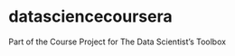 datasciencecoursera
===================

Part of the Course Project for The Data Scientist’s Toolbox
